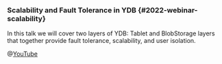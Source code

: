 ### Scalability and Fault Tolerance in YDB {#2022-webinar-scalability}
In this talk we will cover two layers of YDB: Tablet and BlobStorage layers that together provide fault tolerance, scalability, and user isolation.

@[YouTube](https://www.youtube.com/watch?v=eYpyKXihGaY)